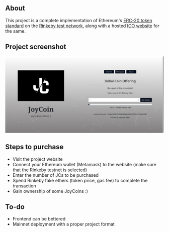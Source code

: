 ## About

This project is a complete implementation of Ethereum's [ERC-20 token standard](https://github.com/ethereum/EIPs/blob/master/EIPS/eip-20.md)  on the [Rinkeby test network](https://www.rinkeby.io/#stats), along with a hosted [ICO website](https://njwardhan.github.io/JoyCoin/) for the same.

## Project screenshot

![](JoyCoin.png "ICO Website")

## Steps to purchase

* Visit the project website
* Connect your Ethereum wallet (Metamask) to the website (make sure that the Rinkeby testnet is selected)
* Enter the number of JCs to be purchased
* Spend Rinkeby fake ethers (token price, gas fee) to complete the transaction
* Gain ownership of some JoyCoins :)

## To-do

* Frontend can be bettered
* Mainnet deployment with a proper project format

